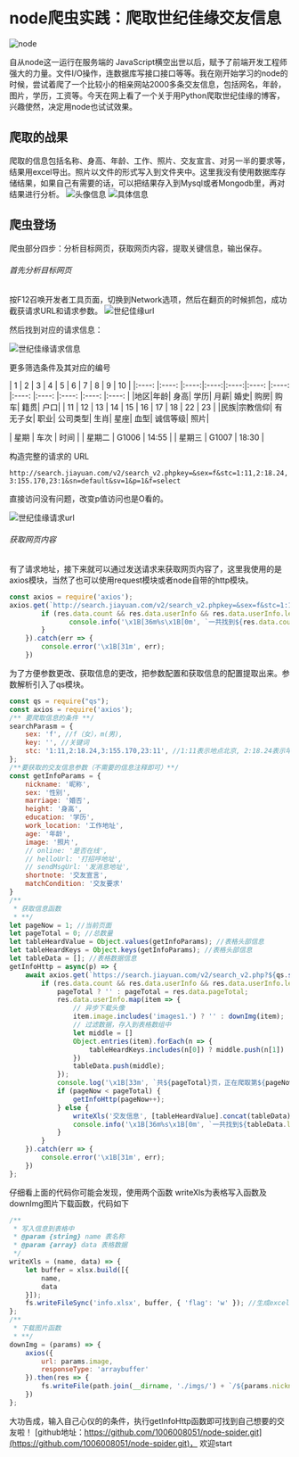 # node爬虫实践：爬取世纪佳缘交友信息
![node](https://imgconvert.csdnimg.cn/aHR0cHM6Ly9kc3MwLmJhaWR1LmNvbS82T05Xc2ppcDBRSVo4dHlobnEvaXQvdT0yODIyODA2NTM5LDMwNjI1NDg1MDUmZm09ODUmYXBwPTc5JmY9SlBH?x-oss-process=image/format,png)

自从node这一运行在服务端的 JavaScript横空出世以后，赋予了前端开发工程师强大的力量。文件I/O操作，连数据库写接口接口等等。我在刚开始学习的node的时候，尝试着爬了一个比较小的相亲网站2000多条交友信息，包括网名，年龄，图片，学历，工资等。今天在网上看了一个关于用Python爬取世纪佳缘的博客，兴趣使然，决定用node也试试效果。

## 爬取的战果
爬取的信息包括名称、身高、年龄、工作、照片、交友宣言、对另一半的要求等，结果用excel导出。照片以文件的形式写入到文件夹中。这里我没有使用数据库存储结果，如果自己有需要的话，可以把结果存入到Mysql或者Mongodb里，再对结果进行分析。
![头像信息](https://img-blog.csdnimg.cn/20200111192829933.png?x-oss-process=image/watermark,type_ZmFuZ3poZW5naGVpdGk,shadow_10,text_aHR0cHM6Ly9ibG9nLmNzZG4ubmV0L3dhbmcxMDA2MDA4MDUx,size_16,color_FFFFFF,t_70)
![具体信息](https://img-blog.csdnimg.cn/20200111192935161.png?x-oss-process=image/watermark,type_ZmFuZ3poZW5naGVpdGk,shadow_10,text_aHR0cHM6Ly9ibG9nLmNzZG4ubmV0L3dhbmcxMDA2MDA4MDUx,size_16,color_FFFFFF,t_70)


## 爬虫登场
爬虫部分四步：分析目标网页，获取网页内容，提取关键信息，输出保存。

###### 首先分析目标网页

按F12召唤开发者工具页面，切换到Network选项，然后在翻页的时候抓包，成功截获请求URL和请求参数。
![世纪佳缘url](https://img-blog.csdnimg.cn/20200111194626778.png?x-oss-process=image/watermark,type_ZmFuZ3poZW5naGVpdGk,shadow_10,text_aHR0cHM6Ly9ibG9nLmNzZG4ubmV0L3dhbmcxMDA2MDA4MDUx,size_16,color_FFFFFF,t_70)

然后找到对应的请求信息：

![世纪佳缘请求信息](https://img-blog.csdnimg.cn/20200111194559195.png?x-oss-process=image/watermark,type_ZmFuZ3poZW5naGVpdGk,shadow_10,text_aHR0cHM6Ly9ibG9nLmNzZG4ubmV0L3dhbmcxMDA2MDA4MDUx,size_16,color_FFFFFF,t_70)

更多筛选条件及其对应的编号

	
| 1 | 2 | 3 | 4 | 5 | 6 | 7 | 8 | 9 | 10 |
|:----: |:----: |:----:|:----:|:----:|:----: |:----: |:----: |:----: |:----: |:----: |:----: |
|地区|年龄| 身高| 学历| 月薪| 婚史| 购房| 购车| 籍贯| 户口|
| 11 | 12 | 13 | 14 | 15 | 16 | 17 | 18 | 22 | 23 |
|民族|宗教信仰| 有无子女| 职业| 公司类型| 生肖| 星座| 血型| 诚信等级| 照片|


| 星期        | 车次           | 时间  |
|  星期二  | G1006      |  14:55 |
|  星期三   | G1007    |   18:30 |


构造完整的请求的 URL

`http://search.jiayuan.com/v2/search_v2.phpkey=&sex=f&stc=1:11,2:18.24,3:155.170,23:1&sn=default&sv=1&p=1&f=select`

直接访问没有问题，改变p值访问也是O看的。

![世纪佳缘请求url](https://img-blog.csdnimg.cn/20200111200937353.png?x-oss-process=image/watermark,type_ZmFuZ3poZW5naGVpdGk,shadow_10,text_aHR0cHM6Ly9ibG9nLmNzZG4ubmV0L3dhbmcxMDA2MDA4MDUx,size_16,color_FFFFFF,t_70)
###### 获取网页内容
有了请求地址，接下来就可以通过发送请求来获取网页内容了，这里我使用的是axios模块，当然了也可以使用request模块或者node自带的http模块。

```javascript
const axios = require('axios');
axios.get(`http://search.jiayuan.com/v2/search_v2.phpkey=&sex=f&stc=1:11,2:18.24,3:155.170,23:1&sn=default&sv=1&p=1&f=select`).then(res => {
        if (res.data.count && res.data.userInfo && res.data.userInfo.length) {
               console.info('\x1B[36m%s\x1B[0m', `一共找到${res.data.count}个符合你的要求的交友信息！`);
        }
    }).catch(err => {
        console.error('\x1B[31m', err);
    })
```
为了方便参数更改、获取信息的更改，把参数配置和获取信息的配置提取出来。参数解析引入了qs模块。

```javascript
const qs = require("qs");
const axios = require('axios');
/** 要爬取信息的条件 **/
searchParasm = {
    sex: 'f', //f（女），m(男),
    key: '', //关键词
    stc: '1:11,2:18.24,3:155.170,23:11', //1:11表示地点北京, 2:18.24表示年龄18到24岁, 3:155.170表示身高在155到170, 23:11表示有照片,stc说明及更多信息请查看README
};
/**要获取的交友信息参数（不需要的信息注释即可）**/
const getInfoParams = {
    nickname: '昵称',
    sex: '性别',
    marriage: '婚否',
    height: '身高',
    education: '学历',
    work_location: '工作地址',
    age: '年龄',
    image: '照片',
    // online: '是否在线',
    // helloUrl: '打招呼地址',
    // sendMsgUrl: '发消息地址',
    shortnote: '交友宣言',
    matchCondition: '交友要求'
}
/**
 * 获取信息函数
 * **/
let pageNow = 1; //当前页面
let pageTotal = 0; //总数量
let tableHeardValue = Object.values(getInfoParams); //表格头部信息
let tableHeardKeys = Object.keys(getInfoParams); //表格头部信息
let tableData = []; //表格数据信息
getInfoHttp = async(p) => {
    await axios.get(`https://search.jiayuan.com/v2/search_v2.php?${qs.stringify(Object.assign(searchParasm,{p}))}`).then(res => {
        if (res.data.count && res.data.userInfo && res.data.userInfo.length) {
            pageTotal ? '' : pageTotal = res.data.pageTotal;
            res.data.userInfo.map(item => {
                // 异步下载头像
                item.image.includes('images1.') ? '' : downImg(item);
                // 过滤数据，存入到表格数组中
                let middle = []
                Object.entries(item).forEach(n => {
                    tableHeardKeys.includes(n[0]) ? middle.push(n[1]) : ''
                })
                tableData.push(middle);
            });
            console.log('\x1B[33m', `共${pageTotal}页，正在爬取第${pageNow}页信息`);
            if (pageNow < pageTotal) {
                getInfoHttp(pageNow++);
            } else {
                writeXls('交友信息', [tableHeardValue].concat(tableData));
                console.info('\x1B[36m%s\x1B[0m', `一共找到${tableData.length+1}个符合你的要求的交友信息！`);
            }
        }
    }).catch(err => {
        console.error('\x1B[31m', err);
    })
};
```
仔细看上面的代码你可能会发现，使用两个函数 writeXls为表格写入函数及downImg图片下载函数，代码如下

```javascript
/**
 * 写入信息到表格中
 * @param {string} name 表名称
 * @param {array} data 表格数据
 */
writeXls = (name, data) => {
    let buffer = xlsx.build([{
        name,
        data
    }]);
    fs.writeFileSync('info.xlsx', buffer, { 'flag': 'w' }); //生成excel
};
/**
 * 下载图片函数
 * **/
downImg = (params) => {
    axios({
        url: params.image,
        responseType: 'arraybuffer'
    }).then(res => {
        fs.writeFile(path.join(__dirname, './imgs/') + `/${params.nickname}.png`, res.data, { encoding: "binary" }, () => {});
    })
};
```
大功告成，输入自己心仪的的条件，执行getInfoHttp函数即可找到自己想要的交友啦！
[github地址：https://github.com/1006008051/node-spider.git](https://github.com/1006008051/node-spider.git)， 欢迎start
